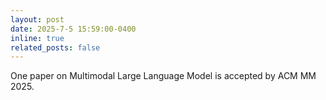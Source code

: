 ```yaml
---
layout: post
date: 2025-7-5 15:59:00-0400
inline: true
related_posts: false
---
```

One paper on Multimodal Large Language Model is accepted by ACM MM 2025.
